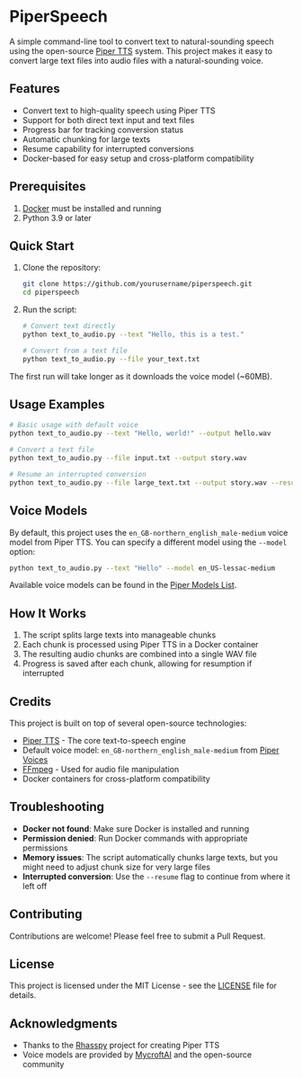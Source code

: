 # PiperSpeech

A simple command-line tool to convert text to natural-sounding speech using the open-source [Piper TTS](https://github.com/rhasspy/piper) system. This project makes it easy to convert large text files into audio files with a natural-sounding voice.

## Features

- Convert text to high-quality speech using Piper TTS
- Support for both direct text input and text files
- Progress bar for tracking conversion status
- Automatic chunking for large texts
- Resume capability for interrupted conversions
- Docker-based for easy setup and cross-platform compatibility

## Prerequisites

1. [Docker](https://docs.docker.com/get-docker/) must be installed and running
2. Python 3.9 or later

## Quick Start

1. Clone the repository:
   ```bash
   git clone https://github.com/yourusername/piperspeech.git
   cd piperspeech
   ```

2. Run the script:
   ```bash
   # Convert text directly
   python text_to_audio.py --text "Hello, this is a test."

   # Convert from a text file
   python text_to_audio.py --file your_text.txt
   ```

The first run will take longer as it downloads the voice model (~60MB).

## Usage Examples

```bash
# Basic usage with default voice
python text_to_audio.py --text "Hello, world!" --output hello.wav

# Convert a text file
python text_to_audio.py --file input.txt --output story.wav

# Resume an interrupted conversion
python text_to_audio.py --file large_text.txt --output story.wav --resume
```

## Voice Models

By default, this project uses the `en_GB-northern_english_male-medium` voice model from Piper TTS. You can specify a different model using the `--model` option:

```bash
python text_to_audio.py --text "Hello" --model en_US-lessac-medium
```

Available voice models can be found in the [Piper Models List](https://huggingface.co/rhasspy/piper-voices/tree/v1.0.0).

## How It Works

1. The script splits large texts into manageable chunks
2. Each chunk is processed using Piper TTS in a Docker container
3. The resulting audio chunks are combined into a single WAV file
4. Progress is saved after each chunk, allowing for resumption if interrupted

## Credits

This project is built on top of several open-source technologies:

- [Piper TTS](https://github.com/rhasspy/piper) - The core text-to-speech engine
- Default voice model: `en_GB-northern_english_male-medium` from [Piper Voices](https://huggingface.co/rhasspy/piper-voices)
- [FFmpeg](https://ffmpeg.org/) - Used for audio file manipulation
- Docker containers for cross-platform compatibility

## Troubleshooting

- **Docker not found**: Make sure Docker is installed and running
- **Permission denied**: Run Docker commands with appropriate permissions
- **Memory issues**: The script automatically chunks large texts, but you might need to adjust chunk size for very large files
- **Interrupted conversion**: Use the `--resume` flag to continue from where it left off

## Contributing

Contributions are welcome! Please feel free to submit a Pull Request.

## License

This project is licensed under the MIT License - see the [LICENSE](LICENSE) file for details.

## Acknowledgments

- Thanks to the [Rhasspy](https://github.com/rhasspy) project for creating Piper TTS
- Voice models are provided by [MycroftAI](https://mycroft.ai/) and the open-source community 